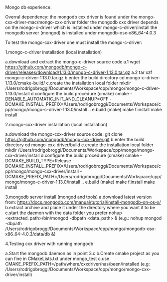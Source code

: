
Mongo db experience.

Overral dependency:
  the mongodb cxx driver is found under the mongo-cxx-driver-mac/mongo-cxx-driver folder
  the mongodb cxx driver depends on the mongo-c-driver which is installed under mongo-c-driver/install
  the mongodb server (mongod) is installed under mongodb-osx-x86_64-4.0.3

To test the mongo-cxx-driver one must install the mongo-c-driver:

1.mongo-c-driver installation (local installation)

  a.download and extract the mongo-c-driver source code
    a.1 wget https://github.com/mongodb/mongo-c-driver/releases/download/1.13.0/mongo-c-driver-1.13.0.tar.gz
    a.2 tar xzf mongo-c-driver-1.13.0.tar.gz
  b.enter the build directory
    cd mongo-c-driver-1.13.0/cmake-build/
  c.create the installation local folder
    mkdir /Users/rodrigobroggi/Documents/Workspace/cpp/mongo/mongo-c-driver-1.13.0/install
  d.configure the build procedure (cmake)
    cmake -DENABLE_AUTOMATIC_INIT_AND_CLEANUP=OFF -DCMAKE_INSTALL_PREFIX=/Users/rodrigobroggi/Documents/Workspace/cpp/mongo/mongo-c-driver-1.13.0/install ..
  e.build (make)
    make
  f.install
    make install

2.mongo-cxx-driver installation (local installation)

  a.download the mongo-cxx-driver source code:
    git clone https://github.com/mongodb/mongo-cxx-driver.git
  b.enter the build directory
    cd mongo-cxx-driver/build
  c.create the installation local folder
    mkdir /Users/rodrigobroggi/Documents/Workspace/cpp/mongo/mongo-cxx-driver/install
  d.configure the build procedure (cmake)
    cmake -DCMAKE_BUILD_TYPE=Release -DCMAKE_INSTALL_PREFIX=/Users/rodrigobroggi/Documents/Workspace/cpp/mongo/mongo-cxx-driver/install -DCMAKE_PREFIX_PATH=/Users/rodrigobroggi/Documents/Workspace/cpp/mongo/mongo-c-driver-1.13.0/install ..
  e.build (make)
    make
  f.install
    make install

3.mongodb server install (mongod and tools)
  a.download latest version from:
    https://docs.mongodb.com/manual/tutorial/install-mongodb-on-os-x/
  b.extract archive and place it under the directory where you want it to be
  c.start the daemon with the data folder you prefer
    nohup <extracted_path>/bin/mongod -dbpath <data_path> &
    (e.g.: nohup mongod -dbpath /Users/rodrigobroggi/Documents/Workspace/cpp/mongo/mongodb-osx-x86_64-4.0.3/data/db &)

4.Testing cxx driver with running mongodb

  a.Start the mongodb daemon as in point 3.c
  b.Create cmake project as you can fine in CMakeLists.txt under mongo_test
  c.use CMAKE_PREFIX_PATH=/path/where/cxxdriver/has/been/installed
    (e.g: /Users/rodrigobroggi/Documents/Workspace/cpp/mongo/mongo-cxx-driver/install)

